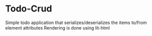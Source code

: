 # Todo-Crud
Simple todo application that serializes/deserializes the items to/from element attributes
Rendering is done using lit-html
